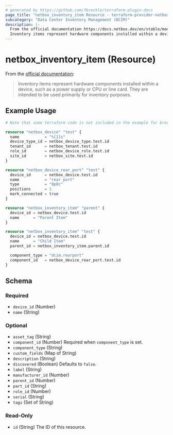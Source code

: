 ```yaml
---
# generated by https://github.com/fbreckle/terraform-plugin-docs
page_title: "netbox_inventory_item Resource - terraform-provider-netbox"
subcategory: "Data Center Inventory Management (DCIM)"
description: |-
  From the official documentation https://docs.netbox.dev/en/stable/models/dcim/inventoryitem/:
  Inventory items represent hardware components installed within a device, such as a power supply or CPU or line card. They are intended to be used primarily for inventory purposes.
---
```


# netbox_inventory_item (Resource)

From the [official documentation](https://docs.netbox.dev/en/stable/models/dcim/inventoryitem/):

> Inventory items represent hardware components installed within a device, such as a power supply or CPU or line card. They are intended to be used primarily for inventory purposes.

## Example Usage

```terraform
# Note that some terraform code is not included in the example for brevity

resource "netbox_device" "test" {
  name           = "%[1]s"
  device_type_id = netbox_device_type.test.id
  tenant_id      = netbox_tenant.test.id
  role_id        = netbox_device_role.test.id
  site_id        = netbox_site.test.id
}

resource "netbox_device_rear_port" "test" {
  device_id      = netbox_device.test.id
  name           = "rear port"
  type           = "8p8c"
  positions      = 1
  mark_connected = true
}

resource "netbox_inventory_item" "parent" {
  device_id = netbox_device.test.id
  name      = "Parent Item"
}

resource "netbox_inventory_item" "test" {
  device_id = netbox_device.test.id
  name      = "Child Item"
  parent_id = netbox_inventory_item.parent.id

  component_type = "dcim.rearport"
  component_id   = netbox_device_rear_port.test.id
}
```

<!-- schema generated by tfplugindocs -->
## Schema

### Required

- `device_id` (Number)
- `name` (String)

### Optional

- `asset_tag` (String)
- `component_id` (Number) Required when `component_type` is set.
- `component_type` (String)
- `custom_fields` (Map of String)
- `description` (String)
- `discovered` (Boolean) Defaults to `false`.
- `label` (String)
- `manufacturer_id` (Number)
- `parent_id` (Number)
- `part_id` (String)
- `role_id` (Number)
- `serial` (String)
- `tags` (Set of String)

### Read-Only

- `id` (String) The ID of this resource.


